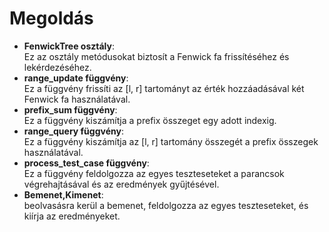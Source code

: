 # Megoldás

- **FenwickTree osztály**: <br> Ez az osztály metódusokat biztosít a Fenwick fa frissítéséhez és lekérdezéséhez.
- **range_update függvény**: <br> Ez a függvény frissíti az [l, r] tartományt az érték hozzáadásával két Fenwick fa használatával.
- **prefix_sum függvény**: <br> Ez a függvény kiszámítja a prefix összeget egy adott indexig.
- **range_query függvény**: <br> Ez a függvény kiszámítja az [l, r] tartomány összegét a prefix összegek használatával.
- **process_test_case függvény**: <br> Ez a függvény feldolgozza az egyes teszteseteket a parancsok végrehajtásával és az eredmények gyűjtésével.
- **Bemenet,Kimenet**: <br> beolvasásra kerül a bemenet, feldolgozza az egyes teszteseteket, és kiírja az eredményeket.